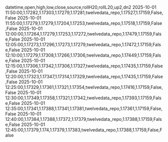 datetime,open,high,low,close,source,rollH20,rollL20,up2,dn2
2025-10-01 11:50:00,1.17282,1.17303,1.17279,1.17281,twelvedata_repo,1.17527,1.17159,False,False
2025-10-01 11:55:00,1.17279,1.17279,1.17204,1.17253,twelvedata_repo,1.17518,1.17159,False,False
2025-10-01 12:00:00,1.17264,1.17279,1.17253,1.17272,twelvedata_repo,1.17479,1.17159,False,False
2025-10-01 12:05:00,1.17273,1.17296,1.17273,1.17279,twelvedata_repo,1.17472,1.17159,False,False
2025-10-01 12:10:00,1.17279,1.17308,1.17266,1.17306,twelvedata_repo,1.17449,1.17159,False,False
2025-10-01 12:15:00,1.17306,1.17342,1.17306,1.17327,twelvedata_repo,1.17435,1.17159,False,False
2025-10-01 12:20:00,1.17323,1.17347,1.17314,1.17329,twelvedata_repo,1.17435,1.17159,False,False
2025-10-01 12:25:00,1.17329,1.17361,1.17321,1.17354,twelvedata_repo,1.17416,1.17159,False,False
2025-10-01 12:30:00,1.17349,1.17358,1.17321,1.17342,twelvedata_repo,1.17393,1.17159,False,False
2025-10-01 12:35:00,1.17341,1.17388,1.17341,1.17381,twelvedata_repo,1.17361,1.17159,False,False
2025-10-01 12:40:00,1.17384,1.17388,1.17372,1.17379,twelvedata_repo,1.17388,1.17159,False,False
2025-10-01 12:45:00,1.17379,1.174,1.17379,1.17383,twelvedata_repo,1.17388,1.17159,False,False
